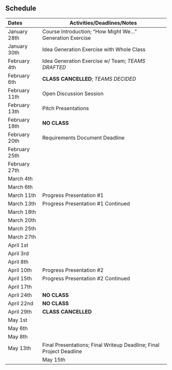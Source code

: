 ## Schedule

|Dates|Activities/Deadlines/Notes|
|:---|---|
| January 28th | Course Introduction; “How Might We…” Generation Exercise |
| January 30th | Idea Generation Exercise with Whole Class |
| February 4th | Idea Generation Exercise w/ Team; _TEAMS DRAFTED_ |
| February 6th | **CLASS CANCELLED**; _TEAMS DECIDED_ |
| February 11th | Open Discussion Session |
| February 13th | Pitch Presentations |
| February 18th | **NO CLASS** |
| February 20th | Requirements Document Deadline |
| February 25th |  |
| February 27th |   |
| March 4th |   |
| March 6th |  |
| March 11th | Progress Presentation #1 |
| March 13th | Progress Presentation #1 Continued |
| March 18th |  |
| March 20th |  |
| March 25th |  |
| March 27th |  |
| April 1st |  |
| April 3rd |  |
| April 8th |  |
| April 10th | Progress Presentation #2 |
| April 15th | Progress Presentation #2 Continued |
| April 17th |  |
| April 24th | **NO CLASS** |
| April 22nd | **NO CLASS** |
| April 29th | **CLASS CANCELLED** |
| May 1st |   |
| May 6th |   |
| May 8th |  |
| May 13th | Final Presentations; Final Writeup Deadline; Final Project Deadline |
| | May 15th | Final Presentations Continued |

